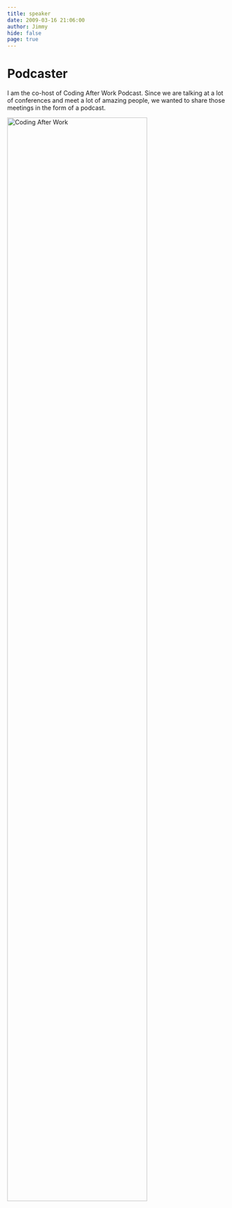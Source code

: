 ```yaml
---
title: speaker
date: 2009-03-16 21:06:00
author: Jimmy
hide: false
page: true
---
```

# Podcaster
I am the co-host of Coding After Work Podcast.
Since we are talking at a lot of conferences and meet a lot of amazing people, we wanted to share those meetings in the form of a podcast.

<a href="http://www.codingafterwork.com"><img class="center" src="/images/coding-after-work-podcast.png" alt="Coding After Work" width="80%" /></a>
